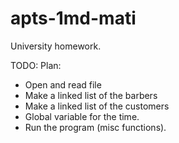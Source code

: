 # apts-1md-mati
University homework.

TODO:
Plan:
- Open and read file
- Make a linked list of the barbers
- Make a linked list of the customers
- Global variable for the time.
- Run the program (misc functions).